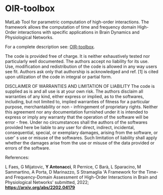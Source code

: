 # OIR-toolbox
MatLab Tool for parametric computation of high-order interactions. The framework allows the computation of time and frequency domain High-Order interactions with specific applications in Brain Dynamics and Physiological Networks.

For a complete description see: [OIR-toolbox](http://www.lucafaes.net/OIR.html).

The code is provided free of charge. It is neither exhaustively tested nor particularly well documented. The authors accept no liability for its use. Use, modification and redistribution of the code is allowed in any way users see fit. Authors ask only that authorship is acknowledged and ref. [1] is cited upon utilization of the code in integral or partial form.

DISCLAIMER OF WARRANTIES AND LIMITATION OF LIABILITY The code is supplied as is and all use is at your own risk. The authors disclaim all warranties of any kind, either express or implied, as to the softwares, including, but not limited to, implied warranties of fitness for a particular purpose, merchantability or non - infringement of proprietary rights. Neither this agreement nor any documentation furnished under it is intended to express or imply any warranty that the operation of the software will be error - free. Under no circumstances shall the authors of the softwares provided here be liable to any user for direct, indirect, incidental, consequential, special, or exemplary damages, arising from the software, or user' s use or misuse of the softwares. Such limitation of liability shall apply whether the damages arise from the use or misuse of the data provided or errors of the software.


References:

L Faes, G Mijatovic, **Y Antonacci**, R Pernice, C Barà, L Sparacino, M Sammartino, A Porta, D Marinazzo, S Stramaglia 'A Framework for the Time- and Frequency-Domain Assessment of High-Order Interactions in Brain and Physiological Networks' submitted, 2022; **https://arxiv.org/abs/2202.04179**
